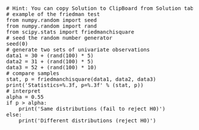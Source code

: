 <pre class="file" data-target="clipboard">
# Hint: You can copy Solution to ClipBoard from Solution tab in Step 4
# example of the friedman test
from numpy.random import seed
from numpy.random import rand
from scipy.stats import friedmanchisquare
# seed the random number generator
seed(0)
# generate two sets of univariate observations
data1 = 30 + (rand(100) * 5)
data2 = 31 + (rand(100) * 5)
data3 = 52 + (rand(100) * 10)
# compare samples
stat, p = friedmanchisquare(data1, data2, data3)
print('Statistics=%.3f, p=%.3f' % (stat, p))
# interpret
alpha = 0.55
if p > alpha:
	print('Same distributions (fail to reject H0)')
else:
	print('Different distributions (reject H0)')
</pre>

